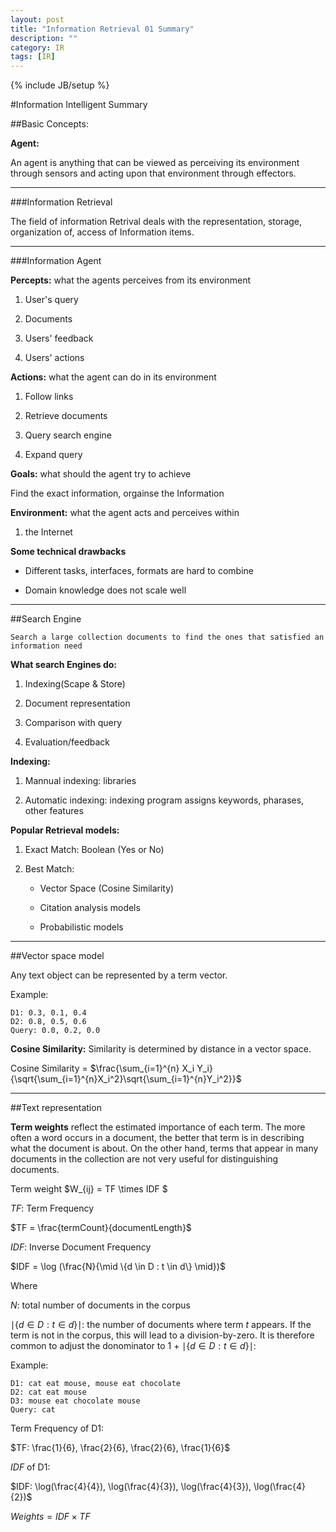 ```yaml
---
layout: post
title: "Information Retrieval 01 Summary"
description: ""
category: IR
tags: [IR]
---
```

{% include JB/setup %}


<!--more-->


#Information Intelligent Summary

##Basic Concepts:

**Agent:**

An agent is anything that can be viewed as perceiving its environment through sensors and acting upon that environment through effectors.

---

###Information Retrieval

The field of information Retrival deals with the representation, storage, organization of, access of Information items.

---

###Information Agent

**Percepts:** what the agents perceives from its environment

1. User's query

2. Documents

3. Users' feedback

4. Users' actions

**Actions:** what the agent can do in its environment

1. Follow links

2. Retrieve documents

3. Query search engine

4. Expand query

**Goals:** what should the agent try to achieve

Find the exact information, orgainse the Information

**Environment:** what the agent acts and perceives within

1. the Internet

**Some technical drawbacks**

- Different tasks, interfaces, formats are hard to combine

- Domain knowledge does not scale well

---

##Search Engine

    Search a large collection documents to find the ones that satisfied an information need

**What search Engines do:**

1. Indexing(Scape & Store)

2. Document representation

3. Comparison with query

4. Evaluation/feedback

**Indexing:**

1. Mannual indexing: libraries

2. Automatic indexing: indexing program assigns keywords, pharases, other features

**Popular Retrieval models:**

1. Exact Match: Boolean (Yes or No)

2. Best Match: 

	- Vector Space (Cosine Similarity)

	- Citation analysis models

	- Probabilistic models

---

##Vector space model 

Any text object can be represented by a term vector.

Example:

    D1: 0.3, 0.1, 0.4
    D2: 0.8, 0.5, 0.6
    Query: 0.0, 0.2, 0.0

**Cosine Similarity:** Similarity is determined by distance in a vector space.

Cosine Similarity = $\frac{\sum_{i=1}^{n} X_i Y_i}{\sqrt{\sum_{i=1}^{n}X_i^2}\sqrt{\sum_{i=1}^{n}Y_i^2}}$

---

##Text representation

**Term weights** reflect the estimated importance of each term. The more often a word occurs in a document, the better that term is in describing what the document is about.
On the other hand, terms that appear in many documents in the collection are not very useful for distinguishing documents.


Term weight $W_{ij} = TF \times IDF $

$TF$: Term Frequency

$TF = \frac{termCount}{documentLength}$

$IDF$: Inverse Document Frequency

$IDF = \log (\frac{N}{\mid \{d \in D : t \in d\} \mid})$


Where 

$N:$ total number of documents in the corpus

$\mid \{d \in D : t \in d\} \mid:$ the number of documents where term $t$ appears. If the term is not in the corpus, this will
lead to a division-by-zero. It is therefore common to adjust the donominator to 1 + $\mid \{d \in D : t \in d\} \mid:$

Example:

    D1: cat eat mouse, mouse eat chocolate
    D2: cat eat mouse
    D3: mouse eat chocolate mouse 
    Query: cat 

Term Frequency of D1:

$TF: \frac{1}{6}, \frac{2}{6}, \frac{2}{6}, \frac{1}{6}$

$IDF$ of D1:

$IDF: \log(\frac{4}{4}), \log(\frac{4}{3}), \log(\frac{4}{3}), \log(\frac{4}{2})$

$Weights = IDF \times TF$



